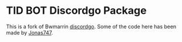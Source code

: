 TID BOT Discordgo Package
================

This is a fork of Bwmarrin [discordgo](https://github.com/bwmarrin/discordgo).
Some of the code here has been made by [Jonas747](https://github.com/jonas747).